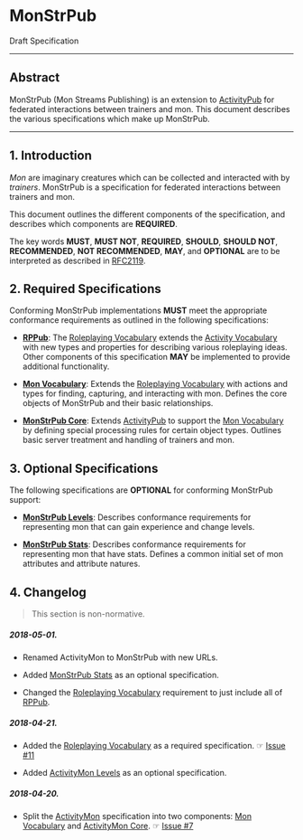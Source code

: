 #  MonStrPub
Draft Specification

 - - -

##  Abstract  ##

MonStrPub (Mon Streams Publishing) is an extension to [ActivityPub][] for federated interactions between trainers and mon.
This document describes the various specifications which make up MonStrPub.

 - - -

##  1. Introduction  ##

*Mon* are imaginary creatures which can be collected and interacted with by *trainers*.
MonStrPub is a specification for federated interactions between trainers and mon.

This document outlines the different components of the specification, and describes which components are **REQUIRED**.

The key words **MUST**, **MUST NOT**, **REQUIRED**, **SHOULD**, **SHOULD NOT**, **RECOMMENDED**, **NOT RECOMMENDED**, **MAY**, and **OPTIONAL** are to be interpreted as described in [RFC2119][].

##  2. Required Specifications  ##

Conforming MonStrPub implementations **MUST** meet the appropriate conformance requirements as outlined in the following specifications:

 +  **[RPPub][]**:
    The [Roleplaying Vocabulary][] extends the [Activity Vocabulary][] with new types and properties for describing various roleplaying ideas.
    Other components of this specification **MAY** be implemented to provide additional functionality.

 +  **[Mon Vocabulary][]**:
    Extends the [Roleplaying Vocabulary][] with actions and types for finding, capturing, and interacting with mon.
    Defines the core objects of MonStrPub and their basic relationships.

 +  **[MonStrPub Core][]**:
    Extends [ActivityPub][] to support the [Mon Vocabulary][] by defining special processing rules for certain object types.
    Outlines basic server treatment and handling of trainers and mon.

##  3. Optional Specifications  ##

The following specifications are **OPTIONAL** for conforming MonStrPub support:

 +  **[MonStrPub Levels][]**:
    Describes conformance requirements for representing mon that can gain experience and change levels.

 +  **[MonStrPub Stats][]**:
    Describes conformance requirements for representing mon that have stats.
    Defines a common initial set of mon attributes and attribute natures.

##  4. Changelog  ##

 >  This section is non-normative.

#####  2018-05-01.

 +  Renamed ActivityMon to MonStrPub with new URLs.

 +  Added [MonStrPub Stats][] as an optional specification.

 +  Changed the [Roleplaying Vocabulary][] requirement to just include all of [RPPub][].

#####  2018-04-21.

 +  Added the [Roleplaying Vocabulary][] as a required specification.
    ☞ [Issue #11](https://github.com/kibimon/activitymon/issues/11)

 +  Added [ActivityMon Levels][MonStrPub Levels] as an optional specification.

#####  2018-04-20.

 +  Split the [ActivityMon][MonStrPub] specification into two components: [Mon Vocabulary][] and [ActivityMon Core][MonStrPub Core].
    ☞ [Issue #7](https://github.com/kibimon/activitymon/issues/7)


[Activity Vocabulary]:    <https://www.w3.org/TR/activitystreams-vocabulary/>   "Activity Vocabulary"
[ActivityPub]:            <https://www.w3.org/TR/activitypub/>                  "ActivityPub"
[Mon Vocabulary]:         <https://www.monstr.pub/spec/mon-vocabulary/>         "Mon Vocabulary"
[MonStrPub]:              <https://www.monstr.pub/spec/monstrpub-overview/>     "MonStrPub"
[MonStrPub Core]:         <https://www.monstr.pub/spec/monstrpub-core/>         "MonStrPub Core"
[MonStrPub Levels]:       <https://www.monstr.pub/spec/monstrpub-levels/>       "MonStrPub Levels"
[MonStrPub Stats]:        <https://www.monstr.pub/spec/monstrpub-stats/>        "MonStrPub Stats"
[RFC2119]:                <https://tools.ietf.org/html/rfc2119>                 "Key words for use in RFCs to Indicate Requirement Levels"
[RPPub]:                  <https://www.monstr.pub/spec/rppub-overview/>         "RPPub"
[Roleplaying Vocabulary]: <https://www.monstr.pub/spec/roleplaying-vocabulary/> "Roleplaying Vocabulary"
